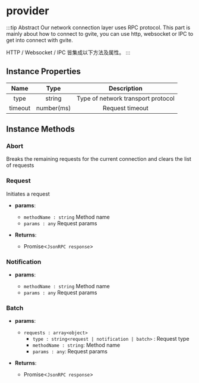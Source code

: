 # provider

:::tip Abstract
Our network connection layer uses RPC protocol.
This part is mainly about how to connect to gvite, you can use http, websocket or IPC to get into connect with gvite.

HTTP / Websocket / IPC 皆集成以下方法及属性。
:::

## Instance Properties

|  Name  | Type | Description |
|:------------:|:-----:|:-----:|
| type |  string | Type of network transport protocol |
| timeout | number(ms) | Request timeout |

## Instance Methods

### Abort
Breaks the remaining requests for the current connection and clears the list of requests

### Request
Initiates a request

- **params**: 

  * `methodName : string` Method name
  * `params : any` Request params

- **Returns**:
    - Promise<`JsonRPC response`>

### Notification

- **params**: 

  * `methodName : string` Method name
  * `params : any` Request params

### Batch

- **params**: 

  * `requests : array<object>` 
	- `type : string<request | notification | batch>` : Request type
    - `methodName : string`: Method name
    - `params : any`: Request params

- **Returns**:
    - Promise<`JsonRPC response`>
